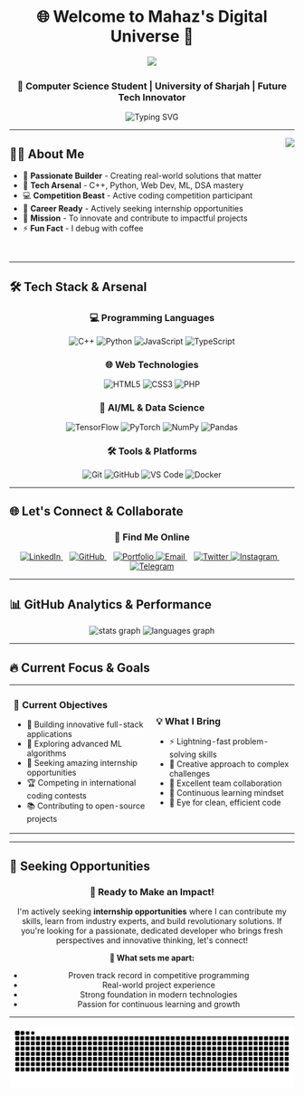 <div align="center">
  
# 🌐 Welcome to Mahaz's Digital Universe 🌟

<img src="https://user-images.githubusercontent.com/74038190/225813708-98b745f2-7d22-48cf-9150-083f1b00d6c9.gif" width="500"/>

### 💫 Computer Science Student | University of Sharjah | Future Tech Innovator

<img src="https://readme-typing-svg.herokuapp.com?font=Fira+Code&size=22&duration=3000&pause=1000&color=00D9FF&center=true&vCenter=true&width=600&lines=Full+Stack+Developer+%F0%9F%92%BB;Machine+Learning+Enthusiast+%F0%9F%A4%96;Competitive+Programmer+%F0%9F%8F%86;Problem+Solver+%F0%9F%A7%A9;Innovation+Seeker+%F0%9F%9A%80" alt="Typing SVG" />

</div>

---

<img align="right" height="200" src="https://user-images.githubusercontent.com/74038190/212284087-bbe7e430-757e-4901-90bf-4cd2ce3e1852.gif" />

##  👨‍💻 About Me


- 🔭 **Passionate Builder** - Creating real-world solutions that matter
- 🧠 **Tech Arsenal** - C++, Python, Web Dev, ML, DSA mastery
- 💻 **Competition Beast** - Active coding competition participant
- 🌱 **Career Ready** - Actively seeking internship opportunities
- 🎯 **Mission** - To innovate and contribute to impactful projects
- ⚡ **Fun Fact** - I debug with coffee 

<br clear="right"/>

---

## 🛠️ Tech Stack & Arsenal

<div align="center">

### 💻 Programming Languages
![C++](https://img.shields.io/badge/C++-%2300599C.svg?style=for-the-badge&logo=c%2B%2B&logoColor=white)
![Python](https://img.shields.io/badge/Python-3776AB?style=for-the-badge&logo=python&logoColor=white)
![JavaScript](https://img.shields.io/badge/JavaScript-%23323330.svg?style=for-the-badge&logo=javascript&logoColor=%23F7DF1E)
![TypeScript](https://img.shields.io/badge/TypeScript-%23007ACC.svg?style=for-the-badge&logo=typescript&logoColor=white)

### 🌐 Web Technologies
![HTML5](https://img.shields.io/badge/HTML5-%23E34F26.svg?style=for-the-badge&logo=html5&logoColor=white)
![CSS3](https://img.shields.io/badge/CSS3-%231572B6.svg?style=for-the-badge&logo=css3&logoColor=white)
![PHP](https://img.shields.io/badge/PHP-777BB4?style=for-the-badge&logo=php&logoColor=white)


### 🤖 AI/ML & Data Science
![TensorFlow](https://img.shields.io/badge/TensorFlow-%23FF6F00.svg?style=for-the-badge&logo=TensorFlow&logoColor=white)
![PyTorch](https://img.shields.io/badge/PyTorch-%23EE4C2C.svg?style=for-the-badge&logo=PyTorch&logoColor=white)
![NumPy](https://img.shields.io/badge/numpy-%23013243.svg?style=for-the-badge&logo=numpy&logoColor=white)
![Pandas](https://img.shields.io/badge/pandas-%23150458.svg?style=for-the-badge&logo=pandas&logoColor=white)

### 🛠️ Tools & Platforms
![Git](https://img.shields.io/badge/git-%23F05033.svg?style=for-the-badge&logo=git&logoColor=white)
![GitHub](https://img.shields.io/badge/github-%23121011.svg?style=for-the-badge&logo=github&logoColor=white)
![VS Code](https://img.shields.io/badge/Visual%20Studio%20Code-0078d4.svg?style=for-the-badge&logo=visual-studio-code&logoColor=white)
![Docker](https://img.shields.io/badge/docker-%230db7ed.svg?style=for-the-badge&logo=docker&logoColor=white)

</div>

---

## 🌐 Let's Connect & Collaborate

<div align="center">

### 📱 Find Me Online

<a href="https://www.linkedin.com/in/mahaz-khan-4936332b6" target="_blank">
  <img src="https://img.shields.io/badge/LinkedIn-0077B5?style=for-the-badge&logo=linkedin&logoColor=white" alt="LinkedIn"/>
</a>
&nbsp;&nbsp;
<a href="https://github.com/MahazTechStudio" target="_blank">
  <img src="https://img.shields.io/badge/GitHub-100000?style=for-the-badge&logo=github&logoColor=white" alt="GitHub"/>
</a>
&nbsp;&nbsp;
<a href="https://MahazTechStudio.github.io/test/index.html" target="_blank">
  <img src="https://img.shields.io/badge/Portfolio-FF5722?style=for-the-badge&logo=firefox&logoColor=white" alt="Portfolio"/>
</a>

<a href="mahaz13501@gmail.com" target="_blank">
  <img src="https://img.shields.io/badge/Gmail-D14836?style=for-the-badge&logo=gmail&logoColor=white" alt="Email"/>
</a>
&nbsp;&nbsp;
<a href="https://x.com/MahazO96585" target="_blank">
  <img src="https://img.shields.io/badge/Twitter-1DA1F2?style=for-the-badge&logo=twitter&logoColor=white" alt="Twitter"/>
</a>

<a href="https://www.instagram.com/mahaz._.khan?igsh=MXNqZ2ZsN3VseWh4cQ==" target="_blank">
  <img src="https://img.shields.io/badge/Instagram-%23E4405F.svg?style=for-the-badge&logo=Instagram&logoColor=white" alt="Instagram"/>
</a>
&nbsp;&nbsp;
<a href="https://t.me/mahazkhan0" target="_blank">
  <img src="https://img.shields.io/badge/Telegram-2CA5E0?style=for-the-badge&logo=telegram&logoColor=white" alt="Telegram"/>
</a>

</div>

---

## 📊 GitHub Analytics & Performance

<div align="center">
  <img src="https://github-readme-stats.vercel.app/api?username=MahazTechStudio&hide_title=false&hide_rank=false&show_icons=true&include_all_commits=true&count_private=true&disable_animations=false&theme=dracula&locale=en&hide_border=false" height="150" alt="stats graph" />
  <img src="https://github-readme-stats.vercel.app/api/top-langs?username=MahazTechStudio&locale=en&hide_title=false&layout=compact&card_width=320&langs_count=6&theme=dracula&hide_border=false" height="150" alt="languages graph" />
</div>

---

## 🔥 Current Focus & Goals

<div align="center">

<table>
<tr>
<td width="50%">

### 🎯 Current Objectives
- 🚀 Building innovative full-stack applications
- 🤖 Exploring advanced ML algorithms
- 💼 Seeking amazing internship opportunities
- 🏆 Competing in international coding contests
- 📚 Contributing to open-source projects

</td>
<td width="50%">

### 💡 What I Bring
- ⚡ Lightning-fast problem-solving skills
- 🧠 Creative approach to complex challenges
- 🤝 Excellent team collaboration
- 📖 Continuous learning mindset
- 🎨 Eye for clean, efficient code

</td>
</tr>
</table>

</div>

---

## 💼 Seeking Opportunities


<div align="center">

### 🌟 Ready to Make an Impact!

I'm actively seeking **internship opportunities** where I can contribute my skills, learn from industry experts, and build revolutionary solutions. If you're looking for a passionate, dedicated developer who brings fresh perspectives and innovative thinking, let's connect!

**🚀 What sets me apart:**
- Proven track record in competitive programming
- Real-world project experience
- Strong foundation in modern technologies
- Passion for continuous learning and growth

</div>

---

<div align="center">



<img src="https://raw.githubusercontent.com/MahazTechStudio/MahazTechStudio/output/snake.svg" alt="Snake animation" />
